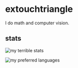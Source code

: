 # extouchtriangle

I do math and computer vision.

## stats

![my terrible stats](https://github-readme-stats.vercel.app/api?username=extouchtriangle&theme=tokyonight&hide_border=true&show_icons=true&count_private=true)

![my preferred languages](https://github-readme-stats.vercel.app/api/top-langs/?username=extouchtriangle&theme=tokyonight&show_icons=true&hide_border=true&layout=compact)
